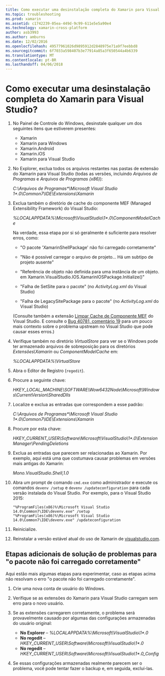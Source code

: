 ```yaml
---
title: Como executar uma desinstalação completa do Xamarin para Visual Studio?
ms.topic: troubleshooting
ms.prod: xamarin
ms.assetid: c1742239-05ea-449d-9c99-611e5e5a90e4
ms.technology: xamarin-cross-platform
author: asb3993
ms.author: amburns
ms.date: 12/02/2016
ms.openlocfilehash: 49577961026d9895912d2848975e71a9f7eebbd8
ms.sourcegitcommit: 6f7033a598407b3e77914a85a3f650544a4b6339
ms.translationtype: MT
ms.contentlocale: pt-BR
ms.lasthandoff: 04/06/2018
---
```

# <a name="how-do-i-perform-a-thorough-uninstall-for-xamarin-for-visual-studio"></a>Como executar uma desinstalação completa do Xamarin para Visual Studio?


1.  No Painel de Controle do Windows, desinstale qualquer um dos seguintes itens que estiverem presentes:

    -   Xamarin
    -   Xamarin para Windows
    -   Xamarin.Android
    -   Xamarin.iOS
    -   Xamarin para Visual Studio

2.  No Explorer, exclua todos os arquivos restantes nas pastas de extensão do Xamarin para Visual Studio (todas as versões, incluindo _Arquivos de Programas_ e _Arquivos de Programas (x86)_):

    _C:\\Arquivos de Programas\*\\Microsoft Visual Studio 1\*.0\\Common7\\IDE\\Extensions\\Xamarin_

3.  Exclua também o diretório de cache do componente MEF (Managed Extensibility Framework) do Visual Studio:

    _%LOCALAPPDATA%\\Microsoft\\VisualStudio\\1\*.0\\ComponentModelCache_

    Na verdade, essa etapa por si só geralmente é suficiente para resolver erros, como:

    -   "O pacote 'XamarinShellPackage' não foi carregado corretamente"

    -   "Não é possível carregar o arquivo de projeto... Há um subtipo de projeto ausente"

    -   "Referência de objeto não definida para uma instância de um objeto.  em Xamarin.VisualStudio.IOS.XamarinIOSPackage.Initialize()"

    -   "Falha de SetSite para o pacote" (no _ActivityLog.xml_ do Visual Studio)

    -   "Falha de LegacySitePackage para o pacote" (no _ActivityLog.xml_ do Visual Studio)

    (Consulte também a extensão [Limpar Cache de Componente MEF](https://visualstudiogallery.msdn.microsoft.com/22b94661-70c7-4a93-9ca3-8b6dd45f47cd) do Visual Studio.  E consulte o [Bug 40781, comentário 19](https://bugzilla.xamarin.com/show_bug.cgi?id=40781#c19) para um pouco mais contexto sobre o problema upstream no Visual Studio que pode causar esses erros.)

4.  Verifique também no diretório _VirtualStore_ para ver se o Windows pode ter armazenado arquivos de sobreposição para os diretórios _Extensões\\Xamarin_ ou _ComponentModelCache_ em:

    _%LOCALAPPDATA%\\VirtualStore_

5.  Abra o Editor de Registro (`regedit`).

6.  Procure a seguinte chave:

    _HKEY\_LOCAL\_MACHINE\\SOFTWARE\\Wow6432Node\\Microsoft\\Windows\\CurrentVersion\\SharedDlls_

7.  Localize e exclua as entradas que correspondem a esse padrão:

    _C:\\Arquivos de Programas\*\\Microsoft Visual Studio 1\*.0\\Common7\\IDE\\Extensions\\Xamarin_

8.  Procure por esta chave:

    _HKEY\_CURRENT\_USER\\Software\\Microsoft\\VisualStudio\\1\*.0\\ExtensionManager\\PendingDeletions_

9.  Exclua as entradas que parecem ser relacionadas ao Xamarin.  Por exemplo, aqui está uma que costumava causar problemas em versões mais antigas do Xamarin:

    _Mono.VisualStudio.Shell,1.0_

10. Abra um prompt de comando `cmd.exe` como administrador e execute os comandos `devenv /setup` e `devenv /updateconfiguration` para cada versão instalada do Visual Studio.  Por exemplo, para o Visual Studio 2015:

    ```
    "%ProgramFiles(x86)%\Microsoft Visual Studio 14.0\Common7\IDE\devenv.exe" /setup
    "%ProgramFiles(x86)%\Microsoft Visual Studio 14.0\Common7\IDE\devenv.exe" /updateconfiguration
    ```

11. Reinicialize.

12. Reinstalar a versão estável atual do uso de Xamarin de [visualstudio.com](https://visualstudio.com/xamarin/).

## <a name="additional-troubleshooting-steps-for-package-did-not-load-correctly"></a>Etapas adicionais de solução de problemas para "o pacote não foi carregado corretamente"

Aqui estão mais algumas etapas para experimentar, caso as etapas acima não resolvam o erro "o pacote não foi carregado corretamente".

1.  Crie uma nova conta de usuário do Windows.

2.  Verifique se as extensões do Xamarin para Visual Studio carregam sem erro para o novo usuário.

3.  Se as extensões carregarem corretamente, o problema será provavelmente causado por algumas das configurações armazenadas do usuário original:

    -   **No Explorer** – _%LOCALAPPDATA%\\Microsoft\\VisualStudio\\1\*.0_
    -   **No regedit** – _HKEY\_CURRENT\_USER\\Software\\Microsoft\\VisualStudio\\1\*.0_
    -   **No regedit** – _HKEY\_CURRENT\_USER\\Software\\Microsoft\\VisualStudio\\1\*.0\_Config_

4.  Se essas configurações armazenadas realmente parecem ser o problema, você pode tentar fazer o backup e, em seguida, excluí-las.
